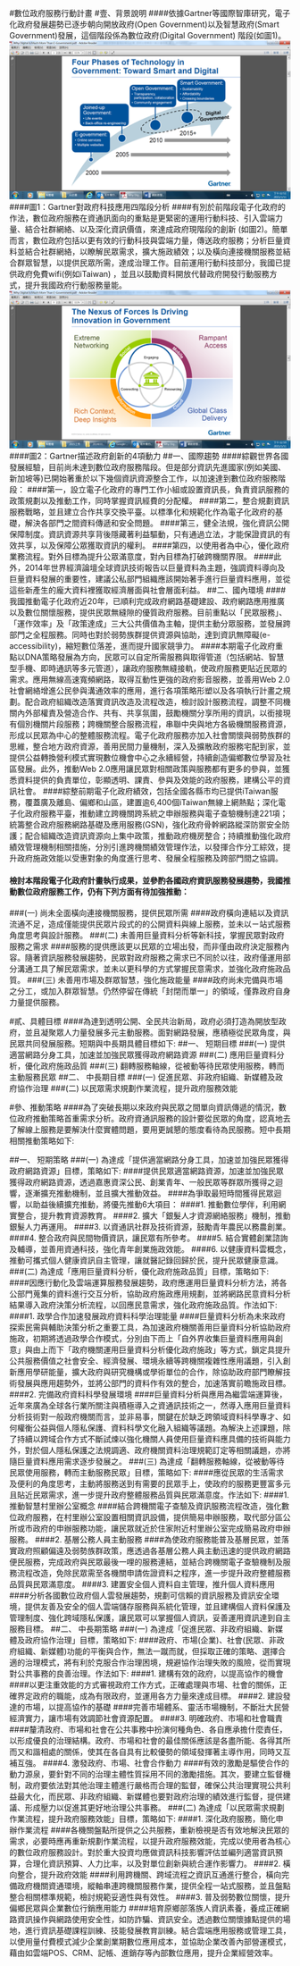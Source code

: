 #數位政府服務行動計畫
#壹、背景說明
####依據Gartner等國際智庫研究，電子化政府發展趨勢已逐步朝向開放政府(Open Government)以及智慧政府(Smart Government)發展，這個階段係為數位政府(Digital Government) 階段(如圖1)。
![](23-1.png)
####圖1：Gartner對政府科技應用四階段分析
####有別於前階段電子化政府的作法，數位政府服務在資通訊面向的重點是更緊密的運用行動科技、引入雲端力量、結合社群網絡、以及深化資訊價值，來達成政府現階段的創新 (如圖2)。簡單而言，數位政府包括以更有效的行動科技與雲端力量，傳送政府服務；分析巨量資料並結合社群網絡，以瞭解民眾需求，擴大施政績效；以及橫向連接機關服務並結合群眾智慧，以提供民眾所需，達成治理工作。目前運用行動科技部分，我國已提供政府免費wifi(例如iTaiwan) ，並且以鼓勵資料開放代替政府開發行動服務方式，提升我國政府行動服務量能。
![](23-2.png)
####圖2：Gartner描述政府創新的4項動力
##一、國際趨勢
####綜觀世界各國發展經驗，目前尚未達到數位政府服務階段。但是部分資訊先進國家(例如美國、新加坡等)已開始著重於以下幾個資訊資源整合工作，以加速達到數位政府服務階段：
####第一，設立電子化政府的專門工作小組或設置資訊長，負責資訊服務的政策規劃以及推動工作，同時掌握資訊經費的分配權。
####第二，整合規劃資訊服務戰略，並且建立合作共享交換平臺。以標準化和規範化作為電子化政府的基礎，解決各部門之間資料傳遞和安全問題。
####第三，健全法規，強化資訊公開保障制度。資訊資源共享背後隱藏著利益驅動，只有通過立法，才能保證資訊的有效共享，以及保障公眾獲取資訊的權利。
####第四，以使用者為中心，優化政府業務流程。對外目標為提升公眾滿意度，對內目標為打破跨機關界限。
####此外，2014年世界經濟論壇全球資訊技術報告以巨量資料為主題，強調資料導向及巨量資料發展的重要性，建議公私部門組織應該開始著手進行巨量資料應用，並從這些新產生的龐大資料裡獲取經濟層面與社會層面利益。
##二、國內環境
####我國推動電子化政府近20年，已順利完成政府網路基礎建設、政府網路應用推廣以及數位關懷服務，提供民眾無縫隙的優質政府服務。目前重點以「民眾服務」、「運作效率」及「政策達成」三大公共價值為主軸，提供主動分眾服務，並發展跨部門之全程服務。同時也對於弱勢族群提供資源與協助，達到資訊無障礙(e- accessibility)，縮短數位落差，進而提升國家競爭力。
####本期電子化政府重點以DNA策略發展為方向，民眾可以自定所需服務與取得管道（包括網站、智慧型手機、即時通訊等多元管道），讓政府服務無縫接軌，使政府服務更貼近民眾的需求。應用無線高速寬頻網路，取得互動性更強的政府影音服務，並善用Web 2.0社會網絡增進公民參與溝通效率的應用，進行各項策略形塑以及各項執行計畫之規劃。配合政府組織改造落實資訊改造及流程改造，檢討設計服務流程，調整不同機關內外部權責及營造合作、共有、共享氛圍，鼓勵機關分享所用的資訊，以銜接現有個別機關片段服務；跨機關整合服務流程，串聯中央與地方各級機關服務資源，形成以民眾為中心的整體服務流程。電子化政府服務亦加入社會關懷與弱勢族群的思維，整合地方政府資源，善用民間力量機制，深入及擴散政府服務宅配到家，並提供公益轉換營利模式實現數位機會中心之永續經營，持續創造偏鄉數位學習及社區發展。此外，推動Web 2.0應用讓民眾對相關政策與服務都有更多的參與，並獲悉資料提供的負責單位，彰顯透明、課責、參與及效能的政府服務，建構公平的資訊社會。
####綜整前期電子化政府績效，包括全國各縣市均已提供iTaiwan服務，覆蓋廣及離島、偏鄉和山區，建置逾6,400個iTaiwan無線上網熱點；深化電子化政府服務平臺，推動建立跨機關跨系統之申辦服務與電子查驗機制達221項；統籌整合政府服務網路基礎及應用服務(GSN)，強化政府骨幹網路縱深防禦安全防護；配合組織改造資訊資源向上集中政策，推動政府機房整合；持續推動強化政府績效管理機制相關措施，分別引進跨機關績效管理作法，以發揮合作分工綜效，提升政府施政效能以受惠對象的角度進行思考、發展全程服務及跨部門間之協調。
####    檢討本階段電子化政府計畫執行成果，並參酌各國政府資訊服務發展趨勢，我國推動數位政府服務工作，仍有下列方面有待加強推動：
###(一)	尚未全面橫向連接機關服務，提供民眾所需
####政府橫向連結以及資訊流通不足，造成僅能提供民眾片段式的的公開資料與線上服務，並未以ㄧ站式服務角度思考與設計服務。
###(二)	未善用巨量資料分析等新科技，掌握民眾對政府服務之需求
####服務的提供應該更以民眾的立場出發，而非僅由政府決定服務內容。隨著資訊服務發展趨勢，民眾對政府服務之需求已不同於以往，政府僅運用部分溝通工具了解民眾需求，並未以更科學的方式掌握民意需求，並強化政府施政品質。
###(三)	未善用市場及群眾智慧，強化施政能量
####政府尚未完備與市場之分工，或加入群眾智慧。仍然停留在傳統「封閉而單一」的領域，僅靠政府自身力量提供服務。

#貳、具體目標
####為達到透明公開、全民共治新局，政府必須打造為開放型政府，並且凝聚眾人力量發展多元主動服務。面對網路發展，應積極從民眾角度，與民眾共同發展服務。短期與中長期具體目標如下:
##一、	短期目標
###(一)	提供適當網路分身工具，加速並加強民眾獲得政府網路資源
###(二)	應用巨量資料分析，優化政府施政品質
###(三)	翻轉服務軸線，從被動等待民眾使用服務，轉而主動服務民眾
##二、	中長期目標
###(一)	促進民眾、非政府組織、新媒體及政府協作治理
###(二)	以民眾需求規劃作業流程，提升政府服務效能

#參、推動策略
####為了突破長期以來政府與民眾之間單向資訊傳遞的情況，數位政府推動策略首重需求分析。政府資通訊服務的設計要從民眾的角度，認真地去了解線上服務是要解決什麼實體問題，要用更誠懇的態度看待為民服務。短中長期相關推動策略如下:

##一、	短期策略
###(一)	為達成「提供適當網路分身工具，加速並加強民眾獲得政府網路資源」目標，策略如下:
####提供民眾適當網路資源，加速並加強民眾獲得政府網路資源，透過嘉惠資深公民、創業青年、一般民眾等群眾所獲得之迴響，逐漸擴充推動機制，並且擴大推動效益。
####為爭取最短時間獲得民眾迴響，以助益後續擴充推動，將優先推動6大項目：
####1.	推動數位學伴，利用網實整合，提升教育資源教育。
####2.	擴大「銀髮人才資源網絡服務」機制，推動銀髮人力再運用。
####3.	以資通訊社群及技術資源，鼓勵青年農民以務農創業。
####4.	整合政府與民間物價資訊，讓民眾有所參考。
####5.	結合實體創業諮詢及輔導，並善用資通科技，強化青年創業施政效能。
####6.	以健康資料雲概念，推動可攜式個人健康資訊自主管理，讓就醫記錄回歸於民，提升民眾健康意識。
###(二)	為達成「應用巨量資料分析，優化政府施政品質」目標，策略如下:
####因應行動化及雲端運算服務發展趨勢，政府應運用巨量資料分析方法，將各公部門蒐集的資料進行交互分析，協助政府施政應用規劃，並將網路民意資料分析結果導入政府決策分析流程，以回應民意需求，強化政府施政品質。作法如下:
####1.	政學合作加速發展政府資料科學治理能量
####巨量資料分析為未來政府探索民需與輔助決策分析之重要工具，為加速政府機關善用巨量資料分析協助政府施政，初期將透過政學合作模式，分別由下而上「自外界收集巨量資料應用與創意」與由上而下「政府機關運用巨量資料分析優化政府施政」等方式，鎖定具提升公共服務價值之社會安全、經濟發展、環境永續等跨機關複雜性應用議題，引入創新應用學研能量，擴大政府與研究機構或學術單位的合作，除協助政府部門瞭解技術發展與應用趨勢外，並將公部門的資料作有效的整合，加速落實前瞻施政目標。
####2.	完備政府資料科學發展環境
####巨量資料分析與應用為繼雲端運算後，近年來廣為全球各行業所關注與積極導入之資通訊技術之一，然導入應用巨量資料分析技術對一般政府機關而言，並非易事，關鍵在於缺乏跨領域資料科學專才、如何權衡公益與個人隱私保護、資料科學文化融入組織等議題。為解決上述課題，除了持續以跨域合作方式不斷試煉以強化機關人員使用巨量資料應具備的技術與能力外，對於個人隱私保護之法規調適、政府機關資料治理規範訂定等相關議題，亦將隨巨量資料應用需求逐步發展之。
###(三)	為達成「翻轉服務軸線，從被動等待民眾使用服務，轉而主動服務民眾」目標，策略如下:
####應從民眾的生活需求及便利的角度思考，主動將服務送到有需要的民眾手上，使政府的服務更豐富多元且貼近民眾需求，進一步提升政府整體服務品質與民眾滿意度。作法如下:
####1.	推動智慧村里辦公室概念
####結合跨機關電子查驗及資訊服務流程改造，強化數位政府服務，在村里辦公室設置相關資訊設備，提供簡易申辦服務，取代部分區公所或市政府的申辦服務功能，讓民眾就近於住家附近村里辦公室完成簡易政府申辦服務。
####2.	基層公務人員主動服務
####為使政府服務能普及基層民眾，並落實政府照顧偏遠及弱勢族群政策，應透過各基層公務人員主動迅速的提供政府網路便民服務，完成政府與民眾最後一哩的服務連結，並結合跨機關電子查驗機制及服務流程改造，免除民眾需至各機關申請佐證資料之程序，進一步提升政府整體服務品質與民眾滿意度。
####3.	建置安全個人資料自主管理，推升個人資料應用
####分析各國數位政府個人雲發展趨勢，規劃可信賴的資訊服務及資訊安全環境，提供友善及安全的個人雲端儲存服務與系統化管理，並且建構個人資料保護及管理制度、強化跨域隱私保護，讓民眾可以掌握個人資訊，妥善運用資訊達到自主服務目標。
##二、	中長期策略
###(一)	為達成「促進民眾、非政府組織、新媒體及政府協作治理」目標，策略如下:
####政府、市場(企業)、社會(民眾、非政府組織、新媒體)功能的平衡與合作，無法一蹴而就，但採取正確的策略、選擇合適的治理模式，將有利於克服合作治理困境，規避協作治理失敗的風險，從而實現對公共事務的良善治理。作法如下:
####1.	建構有效的政府，以提高協作的機會
####以更注重效能的方式審視政府工作方式，正確處理與市場、社會的關係，正確界定政府的職能，成為有限政府，並運用各方力量來達成目標。
####2.	建設發達的市場，以提高協作的基礎
####完善市場體系、靈活市場機制，不斷壯大民營經濟實力，讓市場有效調節社會資源配置。 
####3.	明確政府、市場和社會職責
####釐清政府、市場和社會在公共事務中扮演何種角色、各自應承擔什麼責任，以形成優良的治理結構。政府、市場和社會的最佳關係應該是各盡所能、各得其所而又和諧相處的關係，使其在各自具有比較優勢的領域發揮著主導作用，同時又互補互強。
####4.	激發政府、市場、社會合作動力
####有效的激勵是驅使合作的動力源泉，要針對不同的治理主體性質採用不同的激勵措施。其次，要建立監督機制，政府要依法對其他治理主體進行嚴格而合理的監督，確保公共治理實現公共利益最大化，而民眾、非政府組織、新媒體也要對政府治理的績效進行監督，提供建議、形成壓力以促進其更好地治理公共事務。
###(二)	為達成「以民眾需求規劃作業流程，提升政府服務效能」目標，策略如下:
####1.	深化政府服務，簡化申辦作業流程
####各機關盤點所提供之公共服務，重新檢視是否有效地解決民眾的需求，必要時應再重新規劃作業流程，以提升政府服務效能，完成以使用者為核心的數位政府服務設計。對於重大投資均應做資訊科技影響評估並編列適當資訊預算，合理化資訊預算、人力比率，以及對單位創新與統合運作影響力。
####2.	橫向整合，提升政府效能
####利用跨機關、跨域流程之資訊互通進行整合，橫向完備政府機關資通環境，縱軸串連跨機關服務作業，提供全程一站式服務，並且盤點整合相關標準規範，檢討規範妥適性與有效性。
####3.	普及弱勢數位關懷，提升偏鄉民眾與企業數位行銷應用能力
####培育原鄉部落族人資訊素養，養成正確網路資訊操作與網路使用安全性，如防詐騙、資訊安全。透過數位關懷據點提供的場地，進行資訊基礎課程訓練、技能發展教育訓練。結合雲端應用服務或管理工具，以使用量付費模式減少企業創業期數位應用成本，並協助企業改善內部營運模式，藉由如雲端POS、CRM、記帳、進銷存等內部數位應用，提升企業經營效率。